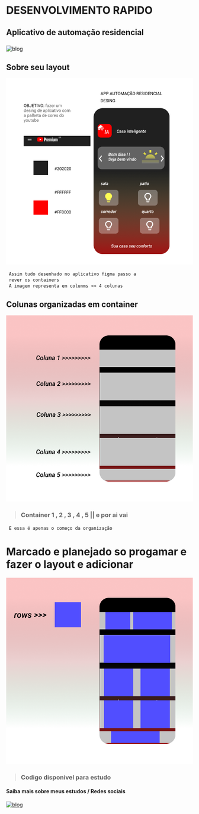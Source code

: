 # DESENVOLVIMENTO RAPIDO
## Aplicativo de automação residencial
### 
![blog](https://img.shields.io/badge/Flutter-02569B?style=for-the-badge&logo=flutter&logoColor=white
)

## Sobre seu layout  
![](images/app_img_home.png)
    
     Assim tudo desenhado no aplicativo figma passo a
     rever os containers
     A imagem representa em colunms >> 4 colunas
## Colunas organizadas em container
![](images/marcacao.png)
>###     Container 1 , 2 , 3 , 4 , 5 || e por ai vai 
     E essa é apenas o começo da organização 
# Marcado e planejado so progamar e fazer o layout e adicionar
![](images/marcacao_1.png)


>### Codigo  disponivel para estudo 
#### Saiba mais sobre meus estudos  / Redes sociais 
[![blog](https://img.shields.io/badge/Instagram-E4405F?style=for-the-badge&logo=instagram&logoColor=white)](https://www.instagram.com/marco0antonio_/)

